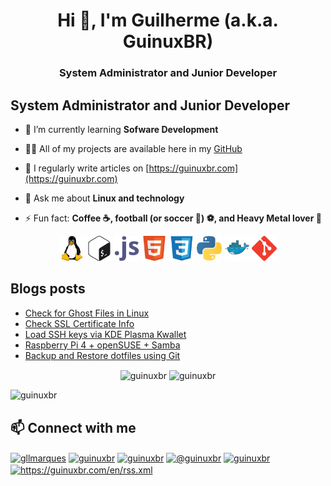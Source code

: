 <h1 align="center">Hi 👋, I'm Guilherme (a.k.a. GuinuxBR)</h1>
<h3 align="center">System Administrator and Junior Developer</h3>

## System Administrator and Junior Developer

- 🌱 I’m currently learning **Sofware Development**

- 👨‍💻 All of my projects are available here in my [GitHub](https://github.com/guinuxbr)

- 📝 I regularly write articles on [https://guinuxbr.com](https://guinuxbr.com)

- 💬 Ask me about **Linux and technology**

- ⚡ Fun fact: **Coffee ☕, football (or soccer 🙂) ⚽, and Heavy Metal lover 🤘**

<p align="center">
  <img src="https://raw.githubusercontent.com/guinuxbr/guinuxbr/master/img/linux-icon.svg" alt="linux" width="40" height="40"/> 
  <img src="https://raw.githubusercontent.com/guinuxbr/guinuxbr/master/img/gnu_bash-icon.svg" alt="bash" width="40" height="40"/>
  <img src="https://raw.githubusercontent.com/guinuxbr/guinuxbr/master/img/javascript-icon.svg" alt="javascript" width="40" height="40"/> 
  <img src="https://raw.githubusercontent.com/guinuxbr/guinuxbr/master/img/w3_html5-icon.svg" alt="html5" width="40" height="40"/> 
  <img src="https://raw.githubusercontent.com/guinuxbr/guinuxbr/master/img/css3-icon.svg" alt="css3" width="40" height="40"/> 
  <img src="https://raw.githubusercontent.com/guinuxbr/guinuxbr/master/img/python-icon.svg" alt="python" width="40" height="40"/>
  <img src="https://raw.githubusercontent.com/guinuxbr/guinuxbr/master/img/docker-icon.svg" alt="docker" width="40" height="40"/> 
  <img src="https://raw.githubusercontent.com/guinuxbr/guinuxbr/master/img/git-scm-icon.svg" alt="git" width="40" height="40"/> 
</p>

## Blogs posts
<!-- BLOG-POST-LIST:START -->
- [Check for Ghost Files in Linux](https://guinuxbr.com/check-for-ghost-files-in-linux/)
- [Check SSL Certificate Info](https://guinuxbr.com/check-ssl-certificate-info/)
- [Load SSH keys via KDE Plasma Kwallet](https://guinuxbr.com/load-ssh-keys-via-kde-plasma-kwallet/)
- [Raspberry Pi 4 + openSUSE + Samba](https://guinuxbr.com/raspberry-pi4-opensuse-samba/)
- [Backup and Restore dotfiles using Git](https://guinuxbr.com/backup-and-restore-dotfiles-using-git/)
<!-- BLOG-POST-LIST:END -->

<p align="center">
<img align="center" src="https://github-readme-stats.vercel.app/api/top-langs/?username=guinuxbr&layout=compact&hide=html" alt="guinuxbr" />

<img align="center" src="https://github-readme-stats.vercel.app/api?username=guinuxbr&show_icons=true" alt="guinuxbr" />
</p>

<p align="left"> <img src="https://komarev.com/ghpvc/?username=guinuxbr&label=Profile%20views&color=0e75b6&style=flat" alt="guinuxbr" /> </p>

## 📫 Connect with me

<a href="https://linkedin.com/in/gllmarques" target="blank"><img align="center" src="https://raw.githubusercontent.com/rahuldkjain/github-profile-readme-generator/master/src/images/icons/Social/linked-in-alt.svg" alt="gllmarques" height="30" width="40" /></a>
<a href="https://twitter.com/guinuxbr" target="blank"><img align="center" src="https://raw.githubusercontent.com/rahuldkjain/github-profile-readme-generator/master/src/images/icons/Social/twitter.svg" alt="guinuxbr" height="30" width="40" /></a>
<a href="https://stackoverflow.com/users/guinuxbr" target="blank"><img align="center" src="https://raw.githubusercontent.com/rahuldkjain/github-profile-readme-generator/master/src/images/icons/Social/stack-overflow.svg" alt="guinuxbr" height="30" width="40" /></a>
<a href="https://hashnode.com/@guinuxbr" target="blank"><img align="center" src="https://raw.githubusercontent.com/rahuldkjain/github-profile-readme-generator/master/src/images/icons/Social/hashnode.svg" alt="@guinuxbr" height="30" width="40" /></a>
<a href="https://dev.to/guinuxbr" target="blank"><img align="center" src="https://raw.githubusercontent.com/rahuldkjain/github-profile-readme-generator/master/src/images/icons/Social/devto.svg" alt="guinuxbr" height="30" width="40" /></a>
<a href="/https://guinuxbr.com/en/rss.xml" target="blank"><img align="center" src="https://raw.githubusercontent.com/rahuldkjain/github-profile-readme-generator/master/src/images/icons/Social/rss.svg" alt="https://guinuxbr.com/en/rss.xml" height="30" width="40" /></a>
